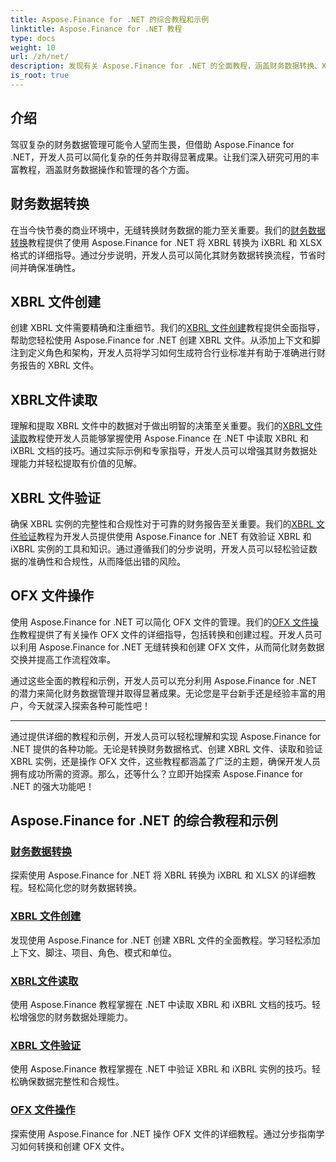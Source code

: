 ```yaml
---
title: Aspose.Finance for .NET 的综合教程和示例
linktitle: Aspose.Finance for .NET 教程
type: docs
weight: 10
url: /zh/net/
description: 发现有关 Aspose.Finance for .NET 的全面教程，涵盖财务数据转换、XBRL 文件创建、读取、验证和 OFX 文件操作。
is_root: true
---
```


## 介绍

驾驭复杂的财务数据管理可能令人望而生畏，但借助 Aspose.Finance for .NET，开发人员可以简化复杂的任务并取得显著成果。让我们深入研究可用的丰富教程，涵盖财务数据操作和管理的各个方面。

## 财务数据转换

在当今快节奏的商业环境中，无缝转换财务数据的能力至关重要。我们的[财务数据转换](./financial-data-conversion/)教程提供了使用 Aspose.Finance for .NET 将 XBRL 转换为 iXBRL 和 XLSX 格式的详细指导。通过分步说明，开发人员可以简化其财务数据转换流程，节省时间并确保准确性。

## XBRL 文件创建

创建 XBRL 文件需要精确和注重细节。我们的[XBRL 文件创建](./xbrl-file-creation/)教程提供全面指导，帮助您轻松使用 Aspose.Finance for .NET 创建 XBRL 文件。从添加上下文和脚注到定义角色和架构，开发人员将学习如何生成符合行业标准并有助于准确进行财务报告的 XBRL 文件。

## XBRL文件读取

理解和提取 XBRL 文件中的数据对于做出明智的决策至关重要。我们的[XBRL文件读取](./xbrl-file-reading/)教程使开发人员能够掌握使用 Aspose.Finance 在 .NET 中读取 XBRL 和 iXBRL 文档的技巧。通过实际示例和专家指导，开发人员可以增强其财务数据处理能力并轻松提取有价值的见解。

## XBRL 文件验证

确保 XBRL 实例的完整性和合规性对于可靠的财务报告至关重要。我们的[XBRL 文件验证](./xbrl-file-validation/)教程为开发人员提供使用 Aspose.Finance for .NET 有效验证 XBRL 和 iXBRL 实例的工具和知识。通过遵循我们的分步说明，开发人员可以轻松验证数据的准确性和合规性，从而降低出错的风险。

## OFX 文件操作

使用 Aspose.Finance for .NET 可以简化 OFX 文件的管理。我们的[OFX 文件操作](./ofx-file-manipulation/)教程提供了有关操作 OFX 文件的详细指导，包括转换和创建过程。开发人员可以利用 Aspose.Finance for .NET 无缝转换和创建 OFX 文件，从而简化财务数据交换并提高工作流程效率。

通过这些全面的教程和示例，开发人员可以充分利用 Aspose.Finance for .NET 的潜力来简化财务数据管理并取得显著成果。无论您是平台新手还是经验丰富的用户，今天就深入探索各种可能性吧！

---
通过提供详细的教程和示例，开发人员可以轻松理解和实现 Aspose.Finance for .NET 提供的各种功能。无论是转换财务数据格式、创建 XBRL 文件、读取和验证 XBRL 实例，还是操作 OFX 文件，这些教程都涵盖了广泛的主题，确保开发人员拥有成功所需的资源。那么，还等什么？立即开始探索 Aspose.Finance for .NET 的强大功能吧！
## Aspose.Finance for .NET 的综合教程和示例 
### [财务数据转换](./financial-data-conversion/)
探索使用 Aspose.Finance for .NET 将 XBRL 转换为 iXBRL 和 XLSX 的详细教程。轻松简化您的财务数据转换。
### [XBRL 文件创建](./xbrl-file-creation/)
发现使用 Aspose.Finance for .NET 创建 XBRL 文件的全面教程。学习轻松添加上下文、脚注、项目、角色、模式和单位。
### [XBRL文件读取](./xbrl-file-reading/)
使用 Aspose.Finance 教程掌握在 .NET 中读取 XBRL 和 iXBRL 文档的技巧。轻松增强您的财务数据处理能力。
### [XBRL 文件验证](./xbrl-file-validation/)
使用 Aspose.Finance 教程掌握在 .NET 中验证 XBRL 和 iXBRL 实例的技巧。轻松确保数据完整性和合规性。
### [OFX 文件操作](./ofx-file-manipulation/)
探索使用 Aspose.Finance for .NET 操作 OFX 文件的详细教程。通过分步指南学习如何转换和创建 OFX 文件。